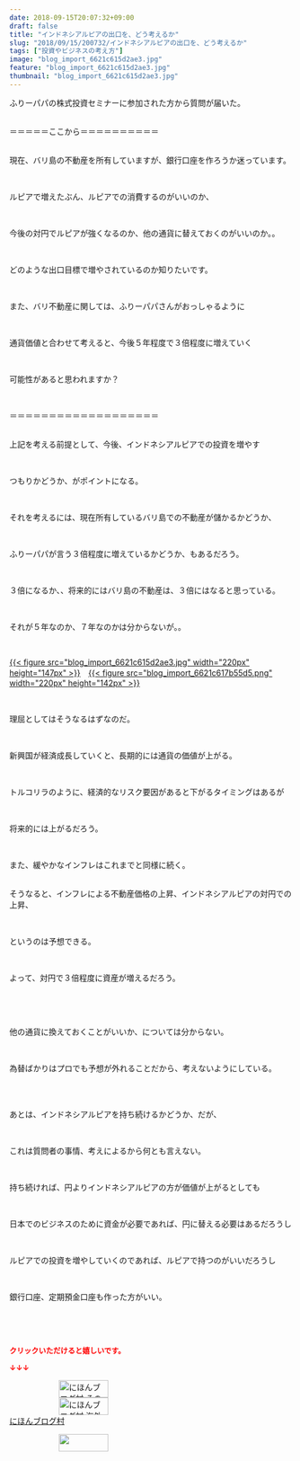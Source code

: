 ```yaml
---
date: 2018-09-15T20:07:32+09:00
draft: false
title: "インドネシアルピアの出口を、どう考えるか"
slug: "2018/09/15/200732/インドネシアルピアの出口を、どう考えるか"
tags: ["投資やビジネスの考え方"]
image: "blog_import_6621c615d2ae3.jpg"
feature: "blog_import_6621c615d2ae3.jpg"
thumbnail: "blog_import_6621c615d2ae3.jpg"
---
```

<p>ふりーパパの株式投資セミナーに参加された方から質問が届いた。</p><p><br/>＝＝＝＝＝ここから＝＝＝＝＝＝＝＝＝＝</p><p><br/>現在、バリ島の不動産を所有していますが、銀行口座を作ろうか迷っています。</p><p> </p><p>ルピアで増えたぶん、ルピアでの消費するのがいいのか、</p><p> </p><p>今後の対円でルピアが強くなるのか、他の通貨に替えておくのがいいのか。。</p><p> </p><p>どのような出口目標で増やされているのか知りたいです。</p><p> </p><p>また、バリ不動産に関しては、ふりーパパさんがおっしゃるように</p><p> </p><p>通貨価値と合わせて考えると、今後５年程度で３倍程度に増えていく</p><p> </p><p>可能性があると思われますか？</p><p> </p><p>＝＝＝＝＝＝＝＝＝＝＝＝＝＝＝＝＝＝＝</p><p><br/>上記を考える前提として、今後、インドネシアルピアでの投資を増やす</p><p> </p><p>つもりかどうか、がポイントになる。</p><p> </p><p>それを考えるには、現在所有しているバリ島での不動産が儲かるかどうか、</p><p> </p><p>ふりーパパが言う３倍程度に増えているかどうか、もあるだろう。</p><p> </p><p>３倍になるか、、将来的にはバリ島の不動産は、３倍にはなると思っている。</p><p> </p><p>それが５年なのか、７年なのかは分からないが。。</p><p> </p><p><a href="blog_import_6621c615d2ae3.jpg">{{< figure src="blog_import_6621c615d2ae3.jpg" width="220px" height="147px" >}}</a>　<a href="blog_import_6621c617b55d5.png">{{< figure src="blog_import_6621c617b55d5.png" width="220px" height="142px" >}}</a></p><p> </p><p>理屈としてはそうなるはずなのだ。</p><p> </p><p>新興国が経済成長していくと、長期的には通貨の価値が上がる。</p><p> </p><p>トルコリラのように、経済的なリスク要因があると下がるタイミングはあるが</p><p> </p><p>将来的には上がるだろう。</p><p> </p><p>また、緩やかなインフレはこれまでと同様に続く。</p><p><br/>そうなると、インフレによる不動産価格の上昇、インドネシアルピアの対円での上昇、</p><p> </p><p>というのは予想できる。</p><p> </p><p>よって、対円で３倍程度に資産が増えるだろう。</p><p> </p><p> </p><p>他の通貨に換えておくことがいいか、については分からない。</p><p> </p><p>為替ばかりはプロでも予想が外れることだから、考えないようにしている。</p><p> </p><p><br/>あとは、インドネシアルピアを持ち続けるかどうか、だが、</p><p> </p><p>これは質問者の事情、考えによるから何とも言えない。</p><p> </p><p>持ち続ければ、円よりインドネシアルピアの方が価値が上がるとしても</p><p> </p><p>日本でのビジネスのために資金が必要であれば、円に替える必要はあるだろうし</p><p> </p><p>ルピアでの投資を増やしていくのであれば、ルピアで持つのがいいだろうし</p><p> </p><p>銀行口座、定期預金口座も作った方がいい。</p><p> </p><p> </p><p><font color="#ff0000" size="2"><strong>クリックいただけると嬉しいです。</strong></font></p><p><font color="#ff0000" size="2"><strong>↓↓↓</strong></font></p><p><a href="ranking.html?p_cid=01260127" id="&amp;blogmura_banner" target="_blank"><img alt="にほんブログ村 その他生活ブログ 不動産投資へ" border="0" height="31" src="data:image/svg+xml;charset=utf-8,%3Csvg%20xmlns%3D%22http%3A%2F%2Fwww.w3.org%2F2000%2Fsvg%22%20title%3D%22Placeholder%20for%20Images%22%20role%3D%22presentation%22%20viewBox%3D%220%200%2088%2031%22%20%2F%3E" width="88" data-src="https://img-proxy.blog-video.jp/images?url=http%3A%2F%2Flife.blogmura.com%2Fhudousantoushi%2Fimg%2Fhudousantoushi88_31.gif" style="aspect-ratio: auto 88 / 31;"/><noscript><img alt="にほんブログ村 その他生活ブログ 不動産投資へ" border="0" height="31" src="https://img-proxy.blog-video.jp/images?url=http%3A%2F%2Flife.blogmura.com%2Fhudousantoushi%2Fimg%2Fhudousantoushi88_31.gif" width="88"></noscript></a><br/><a href="ranking.html?p_cid=01260127" target="_blank"><img alt="にほんブログ村 海外生活ブログ バリ島情報へ" border="0" height="31" src="data:image/svg+xml;charset=utf-8,%3Csvg%20xmlns%3D%22http%3A%2F%2Fwww.w3.org%2F2000%2Fsvg%22%20title%3D%22Placeholder%20for%20Images%22%20role%3D%22presentation%22%20viewBox%3D%220%200%2088%2031%22%20%2F%3E" width="88" data-src="https://img-proxy.blog-video.jp/images?url=http%3A%2F%2Foverseas.blogmura.com%2Fbali%2Fimg%2Fbali88_31.gif" style="aspect-ratio: auto 88 / 31;"/><noscript><img alt="にほんブログ村 海外生活ブログ バリ島情報へ" border="0" height="31" src="https://img-proxy.blog-video.jp/images?url=http%3A%2F%2Foverseas.blogmura.com%2Fbali%2Fimg%2Fbali88_31.gif" width="88"></noscript></a><br/><a href="ranking.html?p_cid=01260127" target="_blank">にほんブログ村</a></p><p><a href="link.php?1804582" title="人気ブログランキングへ"><img border="0" height="31" src="data:image/svg+xml;charset=utf-8,%3Csvg%20xmlns%3D%22http%3A%2F%2Fwww.w3.org%2F2000%2Fsvg%22%20title%3D%22Placeholder%20for%20Images%22%20role%3D%22presentation%22%20viewBox%3D%220%200%2088%2031%22%20%2F%3E" width="88" data-src="https://blog.with2.net/img/banner/banner_22.gif" style="aspect-ratio: auto 88 / 31;"/><noscript><img border="0" height="31" src="https://blog.with2.net/img/banner/banner_22.gif" width="88"></noscript></a></p><p> </p>

